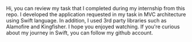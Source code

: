 Hi, you can review my task that I completed during my internship from this repo. I developed the application requested in my task in MVC architecture using Swift language. In addition, I used 3rd party libraries such as Alamofire and Kingfisher. I hope you enjoyed watching. If you're curious about my journey in Swift, you can follow my github account.
